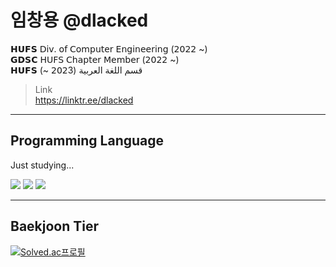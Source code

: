 # 임창용 @dlacked
𝗛𝗨𝗙𝗦 𝖣𝗂𝗏. 𝗈𝖿 𝖢𝗈𝗆𝗉𝗎𝗍𝖾𝗋 𝖤𝗇𝗀𝗂𝗇𝖾𝖾𝗋𝗂𝗇𝗀 (𝟤𝟢𝟤𝟤 ~)\
𝗚𝗗𝗦𝗖 𝖧𝖴𝖥𝖲 𝖢𝗁𝖺𝗉𝗍𝖾𝗋 𝖬𝖾𝗆𝖻𝖾𝗋 (𝟤𝟢𝟤𝟤 ~)\
𝗛𝗨𝗙𝗦 قسم اللغة العربية (𝟤𝟢𝟤3 ~)

> Link\
> https://linktr.ee/dlacked
****
## Programming Language
Just studying...

<img src="https://img.shields.io/badge/Python-3766AB?style=flat-square&logo=Python&logoColor=white"/> <img src="https://img.shields.io/badge/C++-00599C?style=flat-square&logo=C++&logoColor=white"/> <img src="https://img.shields.io/badge/C-A3B3C6?style=flat-square&logo=C&logoColor=white"/>

****
## Baekjoon Tier
[![Solved.ac프로필](http://mazassumnida.wtf/api/v2/generate_badge?boj=imcy0104)](https://solved.ac/imcy01004/)
